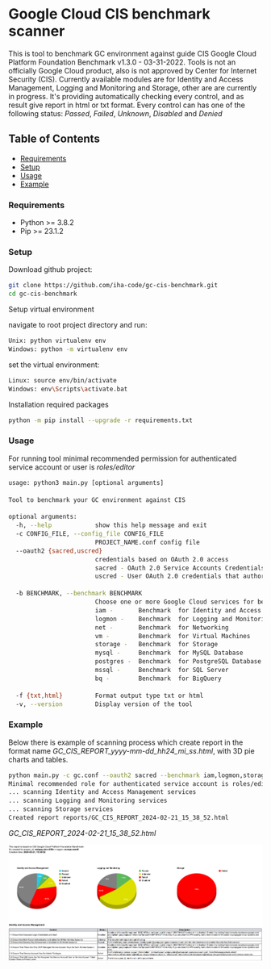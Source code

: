 # Google Cloud CIS benchmark scanner

This is tool to benchmark GC environment against guide CIS Google Cloud Platform Foundation Benchmark v1.3.0 - 03-31-2022.
Tools is not an officially Google Cloud product, also is not approved by Center for Internet Security (CIS).
Currently available modules are for Identity and Access Management, Logging and Monitoring and Storage, other are are currently in progress. 
It's providing automatically checking every control, and as result give report in html or txt format. Every control can has one of the following status:
_Passed_, _Failed_, _Unknown_, _Disabled_ and _Denied_

## Table of Contents

- [Requirements](#requirements)
- [Setup](#setup)
- [Usage](#usage)
- [Example](#example)


### Requirements

* Python >= 3.8.2
* Pip >= 23.1.2

### Setup

Download github project:
```bash
git clone https://github.com/iha-code/gc-cis-benchmark.git
cd gc-cis-benchmark
```
Setup virtual environment 

navigate to root project directory and run: 

```bash
Unix: python virtualenv env
Windows: python -m virtualenv env
```

set the virtual environment:

```bash
Linux: source env/bin/activate
Windows: env\Scripts\activate.bat
```

Installation required packages
```bash
python -m pip install --upgrade -r requirements.txt
```


### Usage
For running tool minimal recommended permission for authenticated service account or user is _roles/editor_

```bash
usage: python3 main.py [optional arguments]

Tool to benchmark your GC environment against CIS

optional arguments:
  -h, --help            show this help message and exit
  -c CONFIG_FILE, --config_file CONFIG_FILE
                        PROJECT_NAME.conf config file
  --oauth2 {sacred,uscred}
                        credentials based on OAuth 2.0 access
                        sacred - OAuth 2.0 Service Accounts Credentials
                        uscred - User OAuth 2.0 credentials that authorize access to a user’s data

  -b BENCHMARK, --benchmark BENCHMARK
                        Choose one or more Google Cloud services for benchmark,
                        iam -       Benchmark  for Identity and Access Management
                        logmon -    Benchmark  for Logging and Monitoring
                        net -       Benchmark  for Networking
                        vm -        Benchmark  for Virtual Machines
                        storage -   Benchmark  for Storage
                        mysql -     Benchmark  for MySQL Database
                        postgres -  Benchmark  for PostgreSQL Database
                        mssql -     Benchmark  for SQL Server
                        bq -        Benchmark  for BigQuery

  -f {txt,html}         Format output type txt or html
  -v, --version         Display version of the tool
```

### Example
Below there is example of scanning process which create report in the format name _GC_CIS_REPORT_yyyy-mm-dd_hh24_mi_ss.html_, with 3D pie charts and tables. 
```bash
python main.py -c gc.conf --oauth2 sacred --benchmark iam,logmon,storage -f html
Minimal recommended role for authenticated service account is roles/editor
... scanning Identity and Access Management services
... scanning Logging and Monitoring services
... scanning Storage services
Created report reports/GC_CIS_REPORT_2024-02-21_15_38_52.html
```
_GC_CIS_REPORT_2024-02-21_15_38_52.html_

![HTML REPORT](report.png)

